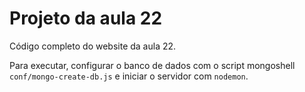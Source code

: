# Projeto da aula 22

Código completo do website da aula 22. 

Para executar, configurar o banco de dados com o script mongoshell `conf/mongo-create-db.js` e iniciar o servidor com `nodemon`.